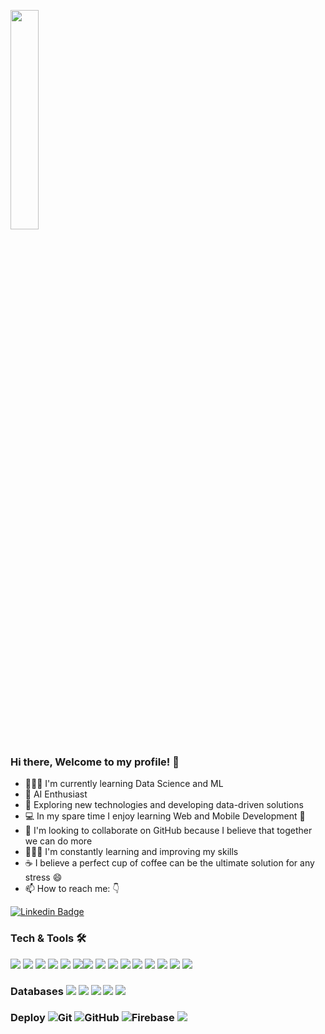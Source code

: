 <p>
  <img src="https://media.giphy.com/media/MeJgB3yMMwIaHmKD4z/giphy.gif" width="30%">


### Hi there, Welcome to my profile! 👋
-  👩🏼‍💻 I'm currently learning Data Science and ML
- 🌱 AI Enthusiast 
- 🤔 Exploring new technologies and developing data-driven solutions
- 💻 In my spare time I enjoy learning Web and Mobile Development 📱
- 👯 I'm looking to collaborate on GitHub because I believe that together we can do more
- 👩🏼‍🏫 I'm constantly learning and improving my skills
- ☕ I believe a perfect cup of coffee can be the ultimate solution for any stress 😄
- 📫 How to reach me: 👇 

[![Linkedin Badge](https://img.shields.io/badge/-LinkedIn-blue?style=flat-square&logo=Linkedin&logoColor=white&link=https://www.linkedin.com/in/janeci-leoni-dewes-672975115/)](https://www.linkedin.com/in/janeci-leoni-dewes-672975115/)  

### Tech & Tools 🛠    
![](https://img.shields.io/badge/-Python-3776AB?logo=python&logoColor=white&style=flat)   ![](https://img.shields.io/badge/-Jupyter-F37626?logo=jupyter&logoColor=white&style=flat) ![](https://img.shields.io/badge/-R-276DC3?logo=r&logoColor=white&style=flat) ![](https://img.shields.io/badge/-ApacheSpark-E25A1C?logo=apache-spark&logoColor=white&style=flat) ![](https://img.shields.io/badge/-HTML5-E34F26?logo=html5&logoColor=white&style=flat)  ![](https://img.shields.io/badge/-CSS3-1572B6?logo=css3&logoColor=white&style=flat)![](https://img.shields.io/badge/-JavaScript-F7DF1E?logo=javascript&logoColor=white&style=flat) 
![](https://img.shields.io/badge/-React-61DAFB?logo=react&logoColor=white&style=flat) ![](https://img.shields.io/badge/-Bootstrap-7952B3?logo=bootstrap&logoColor=white&style=flat) ![](https://img.shields.io/badge/-Android-3DDC84?logo=android&logoColor=white&style=flat) ![](https://img.shields.io/badge/-PowerBI-F2C811?logo=power-bi&logoColor=white&style=flat) ![](https://img.shields.io/badge/-D3.js-F9A03C?logo=d3.js&logoColor=white&style=flat) ![](https://img.shields.io/badge/-VSCode-007ACC?logo=visual-studio-code&logoColor=white&style=flat) ![](https://img.shields.io/badge/-MicrosoftAzure-0089D6?logo=microsoft-azure&logoColor=white&style=flat) ![](https://img.shields.io/badge/-Linux-FCC624?logo=linux&logoColor=white&style=flat) 


### Databases  ![](https://img.shields.io/badge/-MySQL-4479A1?logo=mysql&logoColor=white&style=flat)  ![](https://img.shields.io/badge/-MongoDB-47A248?logo=mongodb&logoColor=white&style=flat) ![](https://img.shields.io/badge/-IMBdb2-054ADA?logo=ibm&logoColor=white&style=flat) ![](https://img.shields.io/badge/-PostgreSQL-336791?logo=postgresql&logoColor=white&style=flat) ![](https://img.shields.io/badge/-MicrosoftSQLServer-CC2927?logo=microsoft-sql-server&logoColor=white&style=flat) 
### Deploy   ![Git](https://img.shields.io/badge/-Git-black?style=flat-square&logo=git) ![GitHub](https://img.shields.io/badge/-GitHub-181717?style=flat-square&logo=github) ![Firebase](https://img.shields.io/badge/-Firebase-181717?style=flat-square&logo=firebase) ![](https://img.shields.io/badge/-AWS-232F3E?logo=amazon-aws&logoColor=white&style=flat)
